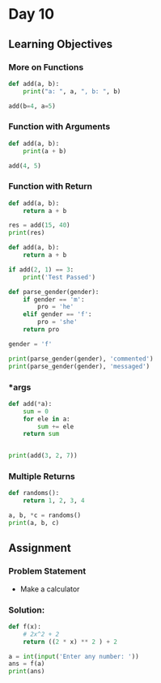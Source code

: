 # Day 10

## Learning Objectives

### More on Functions

```python
def add(a, b):
    print("a: ", a, ", b: ", b)

add(b=4, a=5)
```


### Function with Arguments

```python
def add(a, b):
    print(a + b)

add(4, 5)
```


### Function with Return

```python
def add(a, b):
    return a + b

res = add(15, 40)
print(res)
```

```python
def add(a, b):
    return a + b

if add(2, 1) == 3:
    print('Test Passed')
```

```python
def parse_gender(gender):
    if gender == 'm':
        pro = 'he'
    elif gender == 'f':
        pro = 'she'
    return pro

gender = 'f'

print(parse_gender(gender), 'commented')
print(parse_gender(gender), 'messaged')
```


### *args

```python
def add(*a):
    sum = 0
    for ele in a:
        sum += ele
    return sum


print(add(3, 2, 7))
```


### Multiple Returns

```python
def randoms():
    return 1, 2, 3, 4

a, b, *c = randoms()
print(a, b, c)
```


## Assignment

### Problem Statement

- Make a calculator


### Solution:

```python
def f(x):
    # 2x^2 + 2
    return ((2 * x) ** 2 ) + 2

a = int(input('Enter any number: '))
ans = f(a)
print(ans)
```